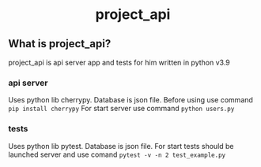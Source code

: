 <div align='center'>
  <h1>project_api</h1>
</div>

## What is project_api?

project_api is api server app and tests for him written in python v3.9

### api server

Uses python lib cherrypy. Database is json file.
Before using use command 
```pip install cherrypy```
For start server use command
`python users.py`

### tests

Uses python lib pytest. Database is json file.
For start tests should be launched server and use comand
`pytest -v -n 2 test_example.py`
